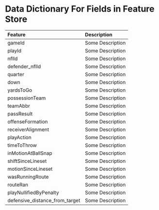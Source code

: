 # Data Dictionary For Fields in Feature Store



| Feature                        | Description
| :------------------------------| :----------
| gameId                         | Some Description
| playId                         | Some Description 
| nflId                          | Some Description   
| defender_nflId                 | Some Description
| quarter                        | Some Description
| down                           | Some Description
| yardsToGo                      | Some Description
| possessionTeam                 | Some Description
| teamAbbr                       | Some Description
| passResult                     | Some Description
| offenseFormation               | Some Description
| receiverAlignment              | Some Description
| playAction                     | Some Description
| timeToThrow                    | Some Description
| inMotionAtBallSnap             | Some Description
| shiftSinceLineset              | Some Description
| motionSinceLineset             | Some Description
| wasRunningRoute                | Some Description
| routeRan                       | Some Description
| playNullifiedByPenalty         | Some Description
| defensive_distance_from_target | Some Description